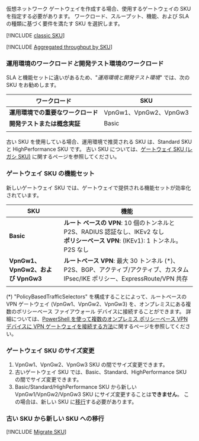 仮想ネットワーク ゲートウェイを作成する場合、使用するゲートウェイの SKU を指定する必要があります。 ワークロード、スループット、機能、および SLA の種類に基づく要件を満たす SKU を選択します。

[!INCLUDE [classic SKU](./vpn-gateway-classic-sku-support-include.md)]

[!INCLUDE [Aggregated throughput by SKU](./vpn-gateway-table-gwtype-aggtput-include.md)]

###  <a name="workloads"></a>運用環境のワークロード*と*開発テスト環境のワークロード

SLA と機能セットに違いがあるため、"*運用環境と開発テスト環境*" では、次の SKU をお勧めします。

| **ワークロード**                       | **SKU**               |
| ---                                | ---                    |
| **運用環境での重要なワークロード** | VpnGw1、VpnGw2、VpnGw3 |
| **開発テストまたは概念実証**   | Basic                  |
|                                    |                        |

古い SKU を使用している場合、運用環境で推奨される SKU は、Standard SKU と HighPerformance SKU です。 古い SKU については、[ゲートウェイ SKU (レガシ SKU)](../articles/vpn-gateway/vpn-gateway-about-skus-legacy.md) に関するページを参照してください。

###  <a name="feature"></a>ゲートウェイ SKU の機能セット

新しいゲートウェイ SKU では、ゲートウェイで提供される機能セットが効率化されています。

| **SKU**| **機能**|
| ---    | ---         |
|**Basic**   | **ルート ベースの VPN**: 10 個のトンネルと P2S、RADIUS 認証なし、IKEv2 なし<br>**ポリシーベース VPN**: (IKEv1): 1 トンネル。P2S なし|
| **VpnGw1、VpnGw2、および VpnGw3** | **ルートベース VPN**: 最大 30 トンネル (*)、P2S、BGP、アクティブ/アクティブ、カスタム IPsec/IKE ポリシー、ExpressRoute/VPN 共存 |
|        |             |

(*) "PolicyBasedTrafficSelectors" を構成することによって、ルートベースの VPN ゲートウェイ (VpnGw1、VpnGw2、VpnGw3) を、オンプレミスにある複数のポリシーベース ファイアウォール デバイスに接続することができます。 詳細については、[PowerShell を使って複数のオンプレミス ポリシーベース VPN デバイスに VPN ゲートウェイを接続する方法](../articles/vpn-gateway/vpn-gateway-connect-multiple-policybased-rm-ps.md)に関するページを参照してください。

###  <a name="resize"></a>ゲートウェイ SKU のサイズ変更

1. VpnGw1、VpnGw2、VpnGw3 SKU の間でサイズ変更できます。
2. 古いゲートウェイ SKU では、Basic、Standard、HighPerformance SKU の間でサイズ変更できます。
2. Basic/Standard/HighPerformance SKU から新しい VpnGw1/VpnGw2/VpnGw3 SKU にサイズ変更することは**できません**。 この場合は、新しい SKU に[移行](#migrate)する必要があります。

###  <a name="migrate"></a>古い SKU から新しい SKU への移行

[!INCLUDE [Migrate SKU](./vpn-gateway-migrate-legacy-sku-include.md)]
